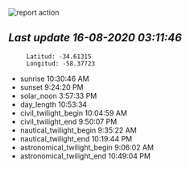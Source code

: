 ![report action](https://github.com/matiasz8/actions-for-reports/workflows/report%20action/badge.svg?branch=develop) 


## *****Last update 16-08-2020 03:11:46*****



		 Latitud: -34.61315
		 Longitud: -58.37723

 - sunrise 	 10:30:46 AM
 - sunset 	 9:24:20 PM
 - solar_noon 	 3:57:33 PM
 - day_length 	 10:53:34
 - civil_twilight_begin 	 10:04:59 AM
 - civil_twilight_end 	 9:50:07 PM
 - nautical_twilight_begin 	 9:35:22 AM
 - nautical_twilight_end 	 10:19:44 PM
 - astronomical_twilight_begin 	 9:06:02 AM
 - astronomical_twilight_end 	 10:49:04 PM
